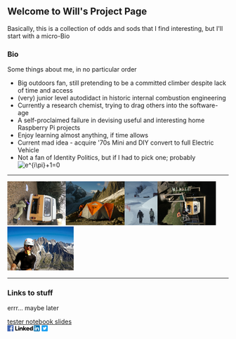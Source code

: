 ## Welcome to Will's Project Page

Basically, this is a collection of odds and sods that I find interesting, but I'll start with a micro-Bio

### Bio

Some things about me, in no particular order
- Big outdoors fan, still pretending to be a committed climber despite lack of time and access
- (very) junior level autodidact in historic internal combustion engineering
- Currently a research chemist, trying to drag others into the software-age
- A self-proclaimed failure in devising useful and interesting home Raspberry Pi projects
- Enjoy learning almost anything, if time allows
- Current mad idea - acquire '70s Mini and DIY convert to full Electric Vehicle
- Not a fan of Identity Politics, but if I had to pick one; probably <img src="https://latex.codecogs.com/gif.latex?e^{i\pi}+1=0" title="e^{i\pi}+1=0" />

---

<img src="Fig/Oil.png" title="Oily" style="height:100px;"><img src="Fig/Tent.png" title="Tent" style="height:100px;"><img src="Fig/BroSnow.png" title="Bro" style="height:100px;"><img src="Fig/Fan.png" title="Fan" style="height:100px;"><img src="Fig/Alp.png" title="Aguilles" style="height:100px;">

---

### Links to stuff

errr... maybe later

[tester notebook slides](slides/test.slides.html)  
<a href="https://www.facebook.com/will.tarran" title="FB" target="_blank"><img src="Fig/fb.png" alt="MyFace" style="width:14px;height:14px;"></a>
<a href="https://uk.linkedin.com/in/william-tarran-a28a5037" title="iN" target="_blank"><img src="Fig/li.png" alt="Linky"></a>
<a href="https://twitter.com/willtarran" title="T" target="_blank"><img src="Fig/tw.png" alt="Tweef" style="width:14px;height:14px;"></a>
